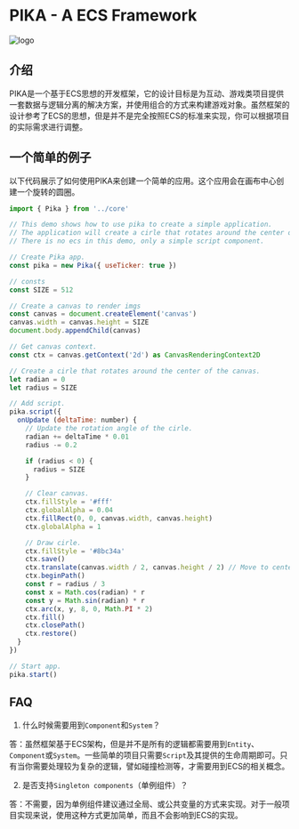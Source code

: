 # PIKA - A ECS Framework

![logo](https://i.postimg.cc/jjnp9FcY/Rectangle-9666.png)

## 介绍

PIKA是一个基于ECS思想的开发框架，它的设计目标是为互动、游戏类项目提供一套数据与逻辑分离的解决方案，并使用组合的方式来构建游戏对象。虽然框架的设计参考了ECS的思想，但是并不是完全按照ECS的标准来实现，你可以根据项目的实际需求进行调整。

## 一个简单的例子

以下代码展示了如何使用PIKA来创建一个简单的应用。这个应用会在画布中心创建一个旋转的圆圈。

```javascript
import { Pika } from '../core'

// This demo shows how to use pika to create a simple application.
// The application will create a cirle that rotates around the center of the canvas.
// There is no ecs in this demo, only a simple script component.

// Create Pika app.
const pika = new Pika({ useTicker: true })

// consts
const SIZE = 512

// Create a canvas to render imgs
const canvas = document.createElement('canvas')
canvas.width = canvas.height = SIZE
document.body.appendChild(canvas)

// Get canvas context.
const ctx = canvas.getContext('2d') as CanvasRenderingContext2D

// Create a cirle that rotates around the center of the canvas.
let radian = 0
let radius = SIZE

// Add script.
pika.script({
  onUpdate (deltaTime: number) {
    // Update the rotation angle of the cirle.
    radian += deltaTime * 0.01
    radius -= 0.2

    if (radius < 0) {
      radius = SIZE
    }

    // Clear canvas.
    ctx.fillStyle = '#fff'
    ctx.globalAlpha = 0.04
    ctx.fillRect(0, 0, canvas.width, canvas.height)
    ctx.globalAlpha = 1

    // Draw cirle.
    ctx.fillStyle = '#8bc34a'
    ctx.save()
    ctx.translate(canvas.width / 2, canvas.height / 2) // Move to center.
    ctx.beginPath()
    const r = radius / 3
    const x = Math.cos(radian) * r
    const y = Math.sin(radian) * r
    ctx.arc(x, y, 8, 0, Math.PI * 2)
    ctx.fill()
    ctx.closePath()
    ctx.restore()
  }
})

// Start app.
pika.start()

```

## FAQ

1. 什么时候需要用到```Component```和```System```？

答：虽然框架基于ECS架构，但是并不是所有的逻辑都需要用到```Entity```、```Component```或```System```。一些简单的项目只需要```Script```及其提供的生命周期即可。只有当你需要处理较为复杂的逻辑，譬如碰撞检测等，才需要用到ECS的相关概念。

2. 是否支持```Singleton components```（单例组件）？

答：不需要，因为单例组件建议通过全局、或公共变量的方式来实现。对于一般项目实现来说，使用这种方式更加简单，而且不会影响到ECS的实现。